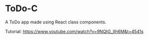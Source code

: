 # ToDo-C
A ToDo app made using React class components.

Tutorial: https://www.youtube.com/watch?v=9NQtG_IIh6M&t=4541s
